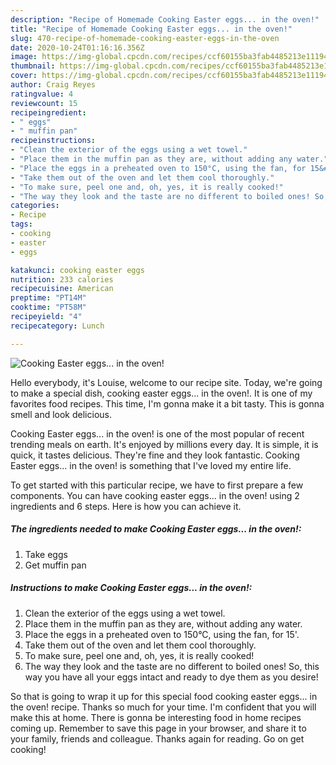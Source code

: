 ```yaml
---
description: "Recipe of Homemade Cooking Easter eggs... in the oven!"
title: "Recipe of Homemade Cooking Easter eggs... in the oven!"
slug: 470-recipe-of-homemade-cooking-easter-eggs-in-the-oven
date: 2020-10-24T01:16:16.356Z
image: https://img-global.cpcdn.com/recipes/ccf60155ba3fab4485213e111949ff82/751x532cq70/cooking-easter-eggs-in-the-oven-recipe-main-photo.jpg
thumbnail: https://img-global.cpcdn.com/recipes/ccf60155ba3fab4485213e111949ff82/751x532cq70/cooking-easter-eggs-in-the-oven-recipe-main-photo.jpg
cover: https://img-global.cpcdn.com/recipes/ccf60155ba3fab4485213e111949ff82/751x532cq70/cooking-easter-eggs-in-the-oven-recipe-main-photo.jpg
author: Craig Reyes
ratingvalue: 4
reviewcount: 15
recipeingredient:
- " eggs"
- " muffin pan"
recipeinstructions:
- "Clean the exterior of the eggs using a wet towel."
- "Place them in the muffin pan as they are, without adding any water."
- "Place the eggs in a preheated oven to 150°C, using the fan, for 15&#39;."
- "Take them out of the oven and let them cool thoroughly."
- "To make sure, peel one and, oh, yes, it is really cooked!"
- "The way they look and the taste are no different to boiled ones! So, this way you have all your eggs intact and ready to dye them as you desire!"
categories:
- Recipe
tags:
- cooking
- easter
- eggs

katakunci: cooking easter eggs 
nutrition: 233 calories
recipecuisine: American
preptime: "PT14M"
cooktime: "PT58M"
recipeyield: "4"
recipecategory: Lunch

---
```



![Cooking Easter eggs... in the oven!](https://img-global.cpcdn.com/recipes/ccf60155ba3fab4485213e111949ff82/751x532cq70/cooking-easter-eggs-in-the-oven-recipe-main-photo.jpg)

Hello everybody, it's Louise, welcome to our recipe site. Today, we're going to make a special dish, cooking easter eggs... in the oven!. It is one of my favorites food recipes. This time, I'm gonna make it a bit tasty. This is gonna smell and look delicious.



Cooking Easter eggs... in the oven! is one of the most popular of recent trending meals on earth. It's enjoyed by millions every day. It is simple, it is quick, it tastes delicious. They're fine and they look fantastic. Cooking Easter eggs... in the oven! is something that I've loved my entire life.


To get started with this particular recipe, we have to first prepare a few components. You can have cooking easter eggs... in the oven! using 2 ingredients and 6 steps. Here is how you can achieve it.

<!--inarticleads1-->

##### The ingredients needed to make Cooking Easter eggs... in the oven!:

1. Take  eggs
1. Get  muffin pan




<!--inarticleads2-->

##### Instructions to make Cooking Easter eggs... in the oven!:

1. Clean the exterior of the eggs using a wet towel.
1. Place them in the muffin pan as they are, without adding any water.
1. Place the eggs in a preheated oven to 150°C, using the fan, for 15&#39;.
1. Take them out of the oven and let them cool thoroughly.
1. To make sure, peel one and, oh, yes, it is really cooked!
1. The way they look and the taste are no different to boiled ones! So, this way you have all your eggs intact and ready to dye them as you desire!




So that is going to wrap it up for this special food cooking easter eggs... in the oven! recipe. Thanks so much for your time. I'm confident that you will make this at home. There is gonna be interesting food in home recipes coming up. Remember to save this page in your browser, and share it to your family, friends and colleague. Thanks again for reading. Go on get cooking!
